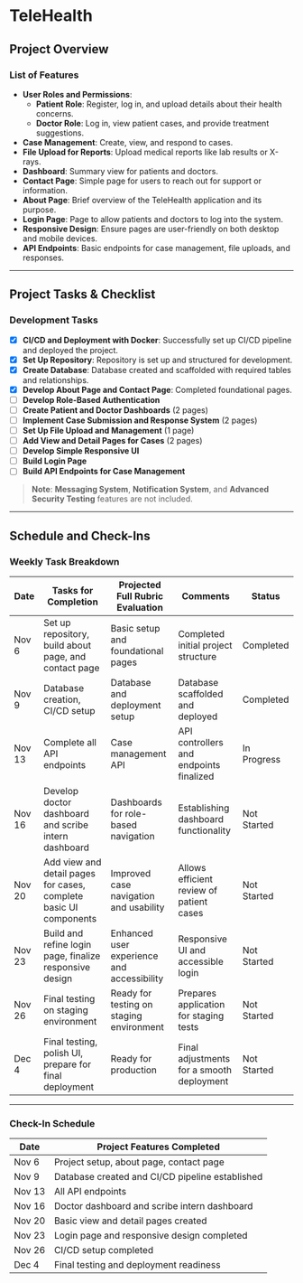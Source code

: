 # TeleHealth

## Project Overview

### List of Features
- **User Roles and Permissions**:
  - **Patient Role**: Register, log in, and upload details about their health concerns.
  - **Doctor Role**: Log in, view patient cases, and provide treatment suggestions.
- **Case Management**: Create, view, and respond to cases.
- **File Upload for Reports**: Upload medical reports like lab results or X-rays.
- **Dashboard**: Summary view for patients and doctors.
- **Contact Page**: Simple page for users to reach out for support or information.
- **About Page**: Brief overview of the TeleHealth application and its purpose.
- **Login Page**: Page to allow patients and doctors to log into the system.
- **Responsive Design**: Ensure pages are user-friendly on both desktop and mobile devices.
- **API Endpoints**: Basic endpoints for case management, file uploads, and responses.

---

## Project Tasks & Checklist

### Development Tasks
- [x] **CI/CD and Deployment with Docker**: Successfully set up CI/CD pipeline and deployed the project.
- [x] **Set Up Repository**: Repository is set up and structured for development.
- [x] **Create Database**: Database created and scaffolded with required tables and relationships.
- [x] **Develop About Page and Contact Page**: Completed foundational pages.
- [ ] **Develop Role-Based Authentication**
- [ ] **Create Patient and Doctor Dashboards** (2 pages)
- [ ] **Implement Case Submission and Response System** (2 pages)
- [ ] **Set Up File Upload and Management** (1 page)
- [ ] **Add View and Detail Pages for Cases** (2 pages)
- [ ] **Develop Simple Responsive UI**
- [ ] **Build Login Page**
- [ ] **Build API Endpoints for Case Management**

> **Note**: **Messaging System**, **Notification System**, and **Advanced Security Testing** features are not included.

---

## Schedule and Check-Ins

### Weekly Task Breakdown

| Date     | Tasks for Completion                                            | Projected Full Rubric Evaluation              | Comments                                     | Status                  |
|----------|-----------------------------------------------------------------|-----------------------------------------------|----------------------------------------------|-------------------------|
| Nov 6    | Set up repository, build about page, and contact page           | Basic setup and foundational pages            | Completed initial project structure          | Completed              |
| Nov 9    | Database creation, CI/CD setup                                  | Database and deployment setup                 | Database scaffolded and deployed             | Completed              |
| Nov 13   | Complete all API endpoints                                      | Case management API                           | API controllers and endpoints finalized      | In Progress            |
| Nov 16   | Develop doctor dashboard and scribe intern dashboard            | Dashboards for role-based navigation          | Establishing dashboard functionality         | Not Started            |
| Nov 20   | Add view and detail pages for cases, complete basic UI components | Improved case navigation and usability        | Allows efficient review of patient cases     | Not Started            |
| Nov 23   | Build and refine login page, finalize responsive design         | Enhanced user experience and accessibility    | Responsive UI and accessible login           | Not Started            |
| Nov 26   | Final testing on staging environment                            | Ready for testing on staging environment      | Prepares application for staging tests       | Not Started            |
| Dec 4    | Final testing, polish UI, prepare for final deployment          | Ready for production                          | Final adjustments for a smooth deployment    | Not Started            |

---

### Check-In Schedule

| Date  | Project Features Completed                       |
|-------|--------------------------------------------------|
| Nov 6 | Project setup, about page, contact page          |
| Nov 9 | Database created and CI/CD pipeline established  |
| Nov 13| All API endpoints                                |
| Nov 16| Doctor dashboard and scribe intern dashboard     |
| Nov 20| Basic view and detail pages created              |
| Nov 23| Login page and responsive design completed       |
| Nov 26| CI/CD setup completed                            |
| Dec 4 | Final testing and deployment readiness           |
